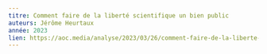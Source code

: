 ```yaml
---
titre: Comment faire de la liberté scientifique un bien public
auteurs: Jérôme Heurtaux
année: 2023
lien: https://aoc.media/analyse/2023/03/26/comment-faire-de-la-liberte-scientifique-un-bien-public
---
```


